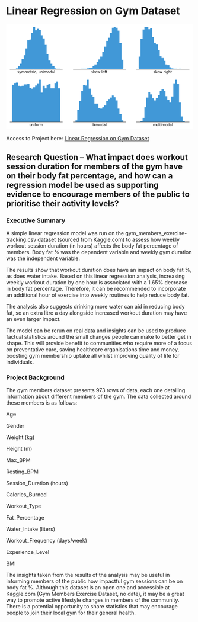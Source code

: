 # Linear Regression on Gym Dataset

![histogram](assets/images/histogram.png)

Access to Project here: [Linear Regression on Gym Dataset](https://s-m23.github.io/Portfolio/)

## Research Question – What impact does workout session duration for members of the gym have on their body fat percentage, and how can a regression model be used as supporting evidence to encourage members of the public to prioritise their activity levels?

### Executive Summary
A simple linear regression model was run on the gym_members_exercise-tracking.csv dataset (sourced from Kaggle.com) to assess how weekly workout session duration (in hours) affects the body fat percentage of members. Body fat % was the dependent variable and weekly gym duration was the independent variable. 

The results show that workout duration does have an impact on body fat %, as does water intake. Based on this linear regression analysis, increasing weekly workout duration by one hour is associated with a 1.65% decrease in body fat percentage. Therefore, it can be recommended to incorporate an additional hour of exercise into weekly routines to help reduce body fat. 

The analysis also suggests drinking more water can aid in reducing body fat, so an extra litre a day alongside increased workout duration may have an even larger impact.

The model can be rerun on real data and insights can be used to produce factual statistics around the small changes people can make to better get in shape. This will provide benefit to communities who require more of a focus on preventative care, saving healthcare organisations time and money, boosting gym membership uptake all whilst improving quality of life for individuals.

### Project Background
The gym members dataset presents 973 rows of data, each one detailing information about different members of the gym. The data collected around these members is as follows:

Age

Gender

Weight (kg)

Height (m)

Max_BPM

Resting_BPM

Session_Duration (hours)

Calories_Burned  

Workout_Type

Fat_Percentage

Water_Intake (liters)

Workout_Frequency (days/week)

Experience_Level

BMI

The insights taken from the results of the analysis may be useful in informing members of the public how impactful gym sessions can be on body fat %. Although this dataset is an open one and accessible at Kaggle.com (Gym Members Exercise Dataset, no date), it may be a great way to promote active lifestyle changes in members of the community. There is a potential opportunity to share statistics that may encourage people to join their local gym for their general health.

